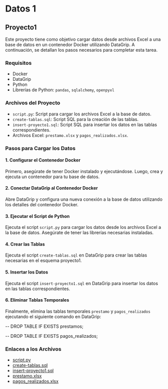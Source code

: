 # Datos 1

## Proyecto1

Este proyecto tiene como objetivo cargar datos desde archivos Excel a una base de datos en un contenedor Docker utilizando DataGrip. A continuación, se detallan los pasos necesarios para completar esta tarea.

### Requisitos

- Docker
- DataGrip
- Python
- Librerías de Python: `pandas`, `sqlalchemy`, `openpyxl`

### Archivos del Proyecto

- `script.py`: Script para cargar los archivos Excel a la base de datos.
- `create-tablas.sql`: Script SQL para la creación de las tablas.
- `insert-proyecto1.sql`: Script SQL para insertar los datos en las tablas correspondientes.
- Archivos Excel: `prestamo.xlsx` y `pagos_realizados.xlsx`.

### Pasos para Cargar los Datos

#### 1. Configurar el Contenedor Docker

Primero, asegúrate de tener Docker instalado y ejecutándose. Luego, crea y ejecuta un contenedor para tu base de datos.

#### 2. Conectar DataGrip al Contenedor Docker

Abre DataGrip y configura una nueva conexión a la base de datos utilizando los detalles del contenedor Docker.

#### 3. Ejecutar el Script de Python

Ejecuta el script `script.py` para cargar los datos desde los archivos Excel a la base de datos. Asegúrate de tener las librerías necesarias instaladas.

#### 4. Crear las Tablas

Ejecuta el script `create-tablas.sql` en DataGrip para crear las tablas necesarias en el esquema proyecto1.

#### 5. Insertar los Datos

Ejecuta el script `insert-proyecto1.sql` en DataGrip para insertar los datos en las tablas correspondientes.

#### 6. Eliminar Tablas Temporales

Finalmente, elimina las tablas temporales `prestamo` y `pagos_realizados` ejecutando el siguiente comando en DataGrip:

-- DROP TABLE IF EXISTS prestamos;

-- DROP TABLE IF EXISTS pagos_realizados;


### Enlaces a los Archivos

- [script.py](./Proyecto1/script.py)
- [create-tablas.sql](./Proyecto1/create-tablas.sql)
- [insert-proyecto1.sql](./Proyecto1/insert-proyecto1.sql)
- [prestamo.xlsx](./Proyecto1/prestamo.xlsx)
- [pagos_realizados.xlsx](./Proyecto1/pagos_realizados.xlsx)



